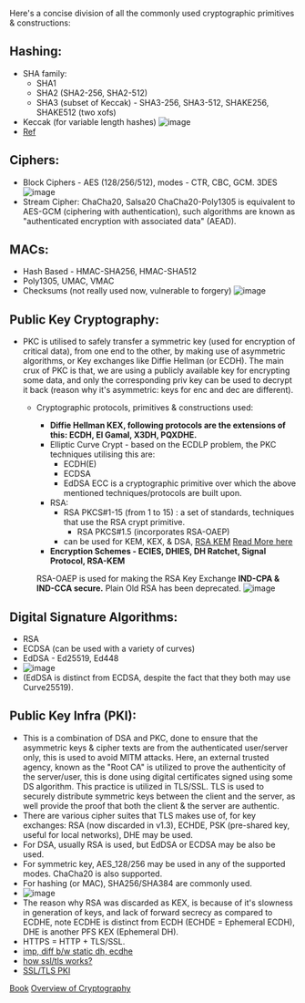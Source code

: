 Here's a concise division of all the commonly used cryptographic primitives & constructions:

  ## Hashing:
  - SHA family:
    - SHA1
    - SHA2 (SHA2-256, SHA2-512)
    - SHA3 (subset of Keccak) - SHA3-256, SHA3-512, SHAKE256, SHAKE512 (two xofs)
  - Keccak (for variable length hashes)
    ![image](https://github.com/lakshya-chopra/KyberCpp/assets/77010972/3009bafe-6233-4a2b-96dd-9dbc46e24b46)
  - [Ref](https://crypto.stackexchange.com/a/68314)
    
## Ciphers:
  - Block Ciphers - AES (128/256/512), modes - CTR, CBC, GCM. 3DES
     ![image](https://github.com/lakshya-chopra/KyberCpp/assets/77010972/9ec0a3ea-2151-4f1f-aa87-c833f9e2eb0e)
  - Stream Cipher: ChaCha20, Salsa20
     ChaCha20-Poly1305 is equivalent to AES-GCM (ciphering with authentication), such algorithms are known as "authenticated encryption with associated data" (AEAD).
## MACs:
  - Hash Based - HMAC-SHA256, HMAC-SHA512
  - Poly1305, UMAC, VMAC
  - Checksums (not really used now, vulnerable to forgery)
    ![image](https://github.com/lakshya-chopra/KyberCpp/assets/77010972/f39f9a78-bf04-4318-bc0d-b06f198f650d)

## Public Key Cryptography:
  - PKC is utilised to safely transfer a symmetric key (used for encryption of critical data), from one end to the other, by making use of asymmetric algorithms, or Key exchanges like Diffie Hellman (or ECDH). The main crux of PKC is that, we are using a publicly available key for encrypting some data, and only the corresponding priv key can be used to decrypt it back (reason why it's asymmetric: keys for enc and dec are different).
    
    - Cryptographic protocols, primitives & constructions used:
      
      - **Diffie Hellman KEX, following protocols are the extensions of this: ECDH, El Gamal, X3DH, PQXDHE.**
      - Elliptic Curve Crypt - based on the ECDLP problem, the PKC techniques utilising this are:
          - ECDH(E)
          - ECDSA
          - EdDSA
            ECC is a cryptographic primitive over which the above mentioned techniques/protocols are built upon.
      - RSA:
          - RSA PKCS#1-15 (from 1 to 15) : a set of standards, techniques that use the RSA crypt primitive.
            - RSA PKCS#1.5 (incorporates RSA-OAEP)
          - can be used for KEM, KEX, & DSA, [RSA KEM](https://datatracker.ietf.org/doc/html/rfc5990)
            [Read More here](https://www.spiceworks.com/it-security/network-security/articles/what-is-pkcs/#:~:text=PKCS%20%231%20%E2%80%93%20RSA%20cryptography%20standard,format%20of%20the%20digital%20certificate.)
      - **Encryption Schemes - ECIES, DHIES, DH Ratchet, Signal Protocol, RSA-KEM** <br/>

      RSA-OAEP is used for making the RSA Key Exchange **IND-CPA & IND-CCA secure.** Plain Old RSA has been deprecated.
      ![image](https://github.com/lakshya-chopra/KyberCpp/assets/77010972/46927e56-adce-47c7-a808-33bdb321d840)

 ## Digital Signature Algorithms:
   - RSA
   - ECDSA (can be used with a variety of curves)
   - EdDSA - Ed25519, Ed448
   - ![image](https://github.com/lakshya-chopra/KyberCpp/assets/77010972/55f97ba2-8da3-45b9-9af5-b78c2cfe8be1)
   - (EdDSA is distinct from ECDSA, despite the fact that they both may use Curve25519).

## Public Key Infra (PKI):
  - This is a combination of DSA and PKC, done to ensure that the asymmetric keys & cipher texts are from the authenticated user/server only, this is used to avoid MITM attacks. Here, an external trusted agency, known as the "Root CA" is utilized to prove the authenticity of the server/user, this is done using digital certificates signed using some DS algorithm. This practice is utilized in TLS/SSL. TLS is used to securely distribute symmetric keys between the client and the server, as well provide the proof that both the client & the server are authentic.
  - There are various cipher suites that TLS makes use of, for key exchanges: RSA (now discarded in v1.3), ECHDE, PSK (pre-shared key, useful for local networks), DHE may be used. 
  - For DSA, usually RSA is used, but EdDSA or ECDSA may be also be used.
  - For symmetric key, AES_128/256 may be used in any of the supported modes. ChaCha20 is also supported.
  - For hashing (or MAC), SHA256/SHA384 are commonly used.
  - ![image](https://github.com/lakshya-chopra/KyberCpp/assets/77010972/0b23f7f4-87b0-4639-b158-1f4d4befa5c5)
  - The reason why RSA was discarded as KEX, is because of it's slowness in generation of keys, and lack of forward secrecy as compared to ECDHE, note ECDHE is distinct from ECDH (ECHDE = Ephemeral ECDH), DHE is another PFS KEX (Ephemeral DH).
  - HTTPS = HTTP + TLS/SSL.
  - [imp, diff b/w static dh, ecdhe](https://security.stackexchange.com/a/33240)
  - [how ssl/tls works?](https://security.stackexchange.com/a/20847)
  - [SSL/TLS PKI](https://security.stackexchange.com/questions/87564/how-does-ssl-tls-pki-work/89072#89072)
      


[Book](https://cryptobook.nakov.com/)
[Overview of Cryptography](https://medium.com/@sinister/overview-of-cryptography-c7349b92a72b)

    
